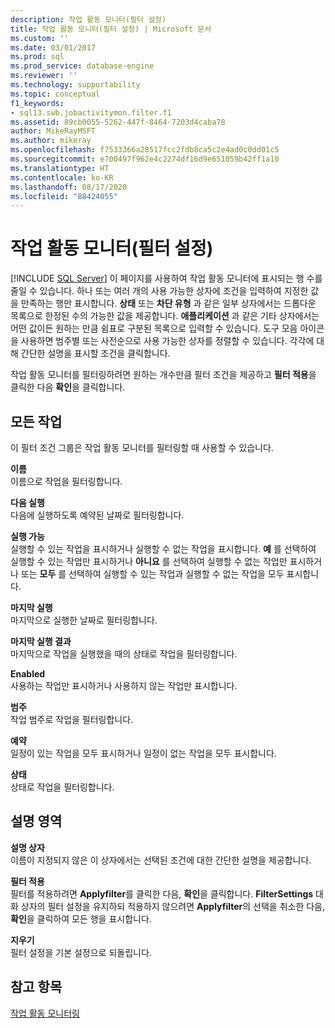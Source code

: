 ```yaml
---
description: 작업 활동 모니터(필터 설정)
title: 작업 활동 모니터(필터 설정) | Microsoft 문서
ms.custom: ''
ms.date: 03/01/2017
ms.prod: sql
ms.prod_service: database-engine
ms.reviewer: ''
ms.technology: supportability
ms.topic: conceptual
f1_keywords:
- sql13.swb.jobactivitymon.filter.f1
ms.assetid: 89cb0055-5262-447f-8464-7203d4caba78
author: MikeRayMSFT
ms.author: mikeray
ms.openlocfilehash: f7533366a28517fcc2fdb8ca5c2e4ad0c0dd01c5
ms.sourcegitcommit: e700497f962e4c2274df16d9e651059b42ff1a10
ms.translationtype: HT
ms.contentlocale: ko-KR
ms.lasthandoff: 08/17/2020
ms.locfileid: "88424055"
---
```

# <a name="job-activity-monitor-filter-settings"></a>작업 활동 모니터(필터 설정)
 [!INCLUDE [SQL Server](../../includes/applies-to-version/sqlserver.md)]
  이 페이지를 사용하여 작업 활동 모니터에 표시되는 행 수를 줄일 수 있습니다. 하나 또는 여러 개의 사용 가능한 상자에 조건을 입력하여 지정한 값을 만족하는 행만 표시합니다. **상태** 또는 **차단 유형** 과 같은 일부 상자에서는 드롭다운 목록으로 한정된 수의 가능한 값을 제공합니다. **애플리케이션** 과 같은 기타 상자에서는 어떤 값이든 원하는 만큼 쉼표로 구분된 목록으로 입력할 수 있습니다. 도구 모음 아이콘을 사용하면 범주별 또는 사전순으로 사용 가능한 상자를 정렬할 수 있습니다. 각각에 대해 간단한 설명을 표시할 조건을 클릭합니다.  
  
 작업 활동 모니터를 필터링하려면 원하는 개수만큼 필터 조건을 제공하고 **필터 적용**을 클릭한 다음 **확인**을 클릭합니다.  
  
## <a name="all-jobs"></a>모든 작업  
 이 필터 조건 그룹은 작업 활동 모니터를 필터링할 때 사용할 수 있습니다.  
  
 **이름**  
 이름으로 작업을 필터링합니다.  
  
 **다음 실행**  
 다음에 실행하도록 예약된 날짜로 필터링합니다.  
  
 **실행 가능**  
 실행할 수 있는 작업을 표시하거나 실행할 수 없는 작업을 표시합니다. **예** 를 선택하여 실행할 수 있는 작업만 표시하거나 **아니요** 를 선택하여 실행할 수 없는 작업만 표시하거나 또는 **모두** 를 선택하여 실행할 수 있는 작업과 실행할 수 없는 작업을 모두 표시합니다.  
  
 **마지막 실행**  
 마지막으로 실행한 날짜로 필터링합니다.  
  
 **마지막 실행 결과**  
 마지막으로 작업을 실행했을 때의 상태로 작업을 필터링합니다.  
  
 **Enabled**  
 사용하는 작업만 표시하거나 사용하지 않는 작업만 표시합니다.  
  
 **범주**  
 작업 범주로 작업을 필터링합니다.  
  
 **예약**  
 일정이 있는 작업을 모두 표시하거나 일정이 없는 작업을 모두 표시합니다.  
  
 **상태**  
 상태로 작업을 필터링합니다.  
  
## <a name="description-area"></a>설명 영역  
 **설명 상자**  
 이름이 지정되지 않은 이 상자에서는 선택된 조건에 대한 간단한 설명을 제공합니다.  
  
 **필터 적용**  
 필터를 적용하려면 **Applyfilter**를 클릭한 다음, **확인**을 클릭합니다. **FilterSettings** 대화 상자의 필터 설정을 유지하되 적용하지 않으려면 **Applyfilter**의 선택을 취소한 다음, **확인**을 클릭하여 모든 행을 표시합니다.  
  
 **지우기**  
 필터 설정을 기본 설정으로 되돌립니다.  
  
## <a name="see-also"></a>참고 항목  
 [작업 활동 모니터링](../../ssms/agent/monitor-job-activity.md)  
  
  
